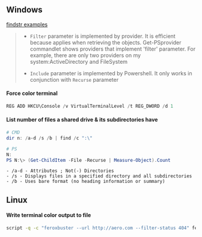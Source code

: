 
## Windows

[findstr examples](https://learn.microsoft.com/en-us/windows-server/administration/windows-commands/findstr#examples)



>- `Filter` parameter is implemented by provider. It is efficient because applies when retrieving the objects. Get-PSprovider commandlet shows providers that implement 'filter' parameter. For example, there are only two providers on my system:ActiveDirectory and FileSystem
>
>- `Include` parameter is implemented by Powershell. It only works in conjunction with `Recurse` parameter




#### Force color terminal
```powershell
REG ADD HKCU\Console /v VirtualTerminalLevel /t REG_DWORD /d 1 
```


#### List number of files a shared drive & its subdirectories have
```powershell
# CMD
dir n: /a-d /s /b | find /c ":\"

# PS
N:
PS N:\> (Get-ChildItem -File -Recurse | Measure-Object).Count
```
	- /a-d - Attributes ; Not(-) Directories
	- /s - Displays files in a specified directory and all subdirectories
	- /b - Uses bare format (no heading information or summary)



## Linux
#### Write terminal color output to file
```bash
script -q -c "feroxbuster --url http://aero.com --filter-status 404" feroxbuster-80.log
```

